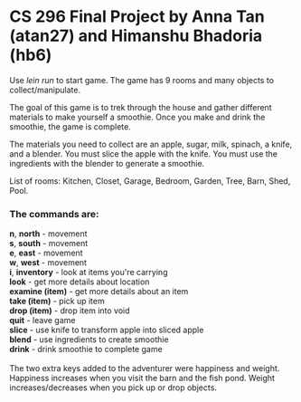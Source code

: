 <h1> CS 296 Final Project by Anna Tan (atan27) and Himanshu Bhadoria (hb6) </h1>

Use <i>lein run</i> to start game. The game has 9 rooms and many objects to collect/manipulate.

The goal of this game is to trek through the house and gather different materials to make yourself a smoothie. Once you make and drink the smoothie, the game is complete.

The materials you need to collect are an apple, sugar, milk, spinach, a knife, and a blender. You must slice the apple with the knife. You must use the ingredients with the blender to generate a smoothie.

List of rooms: Kitchen, Closet, Garage, Bedroom, Garden, Tree, Barn, Shed, Pool.

<h3>The commands are:</h3>
  <b>n</b>, <b>north</b> - movement<br>
  <b>s</b>, <b>south</b> - movement<br>
  <b>e</b>, <b>east</b> - movement<br>
  <b>w</b>, <b>west</b> - movement<br>
  <b>i</b>, <b>inventory</b> - look at items you're carrying<br>
  <b>look</b> - get more details about location<br>
  <b>examine (item)</b> - get more details about an item<br>
  <b>take (item)</b> - pick up item<br>
  <b>drop (item)</b> - drop item into void<br>
  <b>quit</b> - leave game<br>
  <b>slice</b> - use knife to transform apple into sliced apple<br>
  <b>blend</b> - use ingredients to create smoothie<br>
  <b>drink</b> - drink smoothie to complete game<br>
  <br>
The two extra keys added to the adventurer were happiness and weight. Happiness increases when you visit the barn and the fish pond. Weight increases/decreases when you pick up or drop objects.
